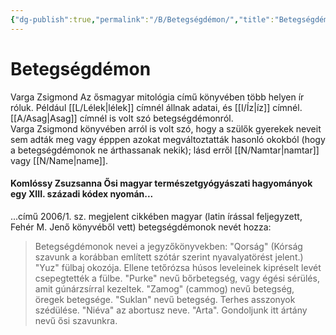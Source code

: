 ```yaml
---
{"dg-publish":true,"permalink":"/B/Betegségdémon/","title":"Betegségdémon","created":"2024-04-20T15:37","updated":"2024-10-24T22:12"}
---
```



# Betegségdémon

Varga Zsigmond Az ősmagyar mitológia című könyvében több helyen ír róluk. Például [[L/Lélek\|lélek]] címnél állnak adatai, és [[I/Íz\|íz]] címnél. [[A/Asag\|Asag]] címnél is volt szó betegségdémonról.  
Varga Zsigmond könyvében arról is volt szó, hogy a szülők gyerekek neveit sem adták meg vagy épppen azokat megváltoztatták hasonló okokból (hogy a betegségdémonok ne árthassanak nekik); lásd erről [[N/Namtar\|namtar]] vagy [[N/Name\|name]].  

#### Komlóssy Zsuzsanna Ősi magyar természetgyógyászati hagyományok egy XIII. századi kódex nyomán...

...című 2006/1. sz. megjelent cikkében magyar (latin írással feljegyzett, Fehér M. Jenő könyvéből vett) betegségdémonok nevét hozza:  
> Betegségdémonok nevei a jegyzőkönyvekben: "Qorság" (Kórság szavunk a korábban említett szótár szerint nyavalyatörést jelent.) "Yuz" fülbaj okozója. Ellene tetőrózsa húsos leveleinek kipréselt levét csepegtették a fülbe. "Purke" nevű bőrbetegség, vagy égési sérülés, amit gúnárzsírral kezeltek. "Zamog" (cammog) nevű betegség, öregek betegsége. "Suklan" nevű betegség. Terhes asszonyok szédülése. "Niéva" az abortusz neve. "Arta". Gondoljunk itt ártány nevű ősi szavunkra.  